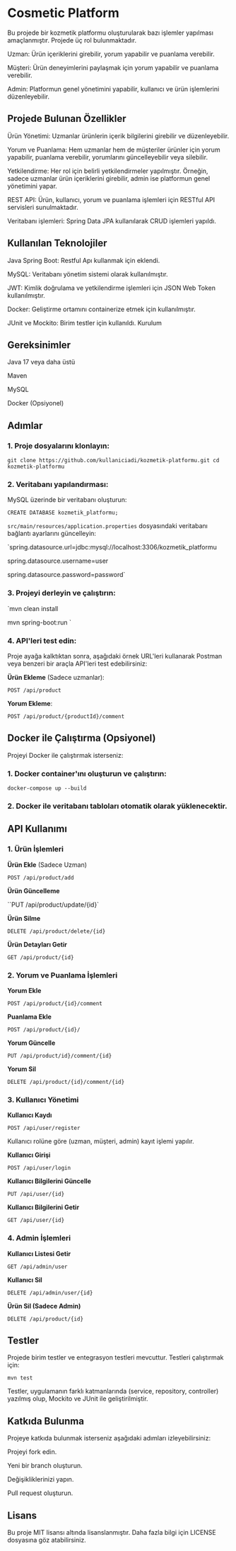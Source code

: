 
# Cosmetic Platform

Bu projede bir kozmetik platformu oluşturularak bazı işlemler yapılması amaçlanmıştır. Projede üç rol bulunmaktadır.

Uzman: Ürün içeriklerini girebilir, yorum yapabilir ve puanlama verebilir.

Müşteri: Ürün deneyimlerini paylaşmak için yorum yapabilir ve puanlama verebilir.

Admin: Platformun genel yönetimini yapabilir, kullanıcı ve ürün işlemlerini düzenleyebilir.

## Projede Bulunan Özellikler

Ürün Yönetimi: Uzmanlar ürünlerin içerik bilgilerini girebilir ve düzenleyebilir.

Yorum ve Puanlama: Hem uzmanlar hem de müşteriler ürünler için yorum yapabilir, puanlama verebilir, yorumlarını güncelleyebilir veya silebilir.

Yetkilendirme: Her rol için belirli yetkilendirmeler yapılmıştır. Örneğin, sadece uzmanlar ürün içeriklerini girebilir, admin ise platformun genel yönetimini yapar.

REST API: Ürün, kullanıcı, yorum ve puanlama işlemleri için RESTful API servisleri sunulmaktadır.

Veritabanı işlemleri: Spring Data JPA kullanılarak CRUD işlemleri yapıldı.

## Kullanılan Teknolojiler

Java Spring Boot: Restful Apı kullanmak için eklendi.

MySQL: Veritabanı yönetim sistemi olarak kullanılmıştır.

JWT: Kimlik doğrulama ve yetkilendirme işlemleri için JSON Web Token kullanılmıştır.

Docker: Geliştirme ortamını containerize etmek için kullanılmıştır.

JUnit ve Mockito: Birim testler için kullanıldı.
Kurulum

## Gereksinimler

Java 17 veya daha üstü

Maven

MySQL

Docker (Opsiyonel)

## Adımlar

### 1. Proje dosyalarını klonlayın:


`git clone https://github.com/kullaniciadi/kozmetik-platformu.git
cd kozmetik-platformu
`
### 2. Veritabanı yapılandırması:

MySQL üzerinde bir veritabanı oluşturun:

`CREATE DATABASE kozmetik_platformu;
`

`src/main/resources/application.properties` dosyasındaki veritabanı bağlantı ayarlarını güncelleyin:

`spring.datasource.url=jdbc:mysql://localhost:3306/kozmetik_platformu 

spring.datasource.username=user

spring.datasource.password=password`

### 3. Projeyi derleyin ve çalıştırın:

`mvn clean install

mvn spring-boot:run
`

### 4. API'leri test edin:
Proje ayağa kalktıktan sonra, aşağıdaki örnek URL'leri kullanarak Postman veya benzeri bir araçla API'leri test edebilirsiniz:

**Ürün Ekleme** (Sadece uzmanlar):

`POST /api/product
`

**Yorum Ekleme**:

`POST /api/product/{productId}/comment
`

## Docker ile Çalıştırma (Opsiyonel)

Projeyi Docker ile çalıştırmak isterseniz:

### 1. Docker container'ını oluşturun ve çalıştırın:

`docker-compose up --build
`
### 2. Docker ile veritabanı tabloları otomatik olarak yüklenecektir.

## API Kullanımı

### 1. Ürün İşlemleri

**Ürün Ekle** (Sadece Uzman)

`POST /api/product/add
`

**Ürün Güncelleme**

``PUT /api/product/update/{id}`

**Ürün Silme**

`DELETE /api/product/delete/{id}`

**Ürün Detayları Getir**

`GET /api/product/{id}
`

### 2. Yorum ve Puanlama İşlemleri

**Yorum Ekle**

`POST /api/product/{id}/comment`

**Puanlama Ekle**

`POST /api/product/{id}/
`

**Yorum Güncelle**

`PUT /api/product/id}/comment/{id}`

**Yorum Sil**

`DELETE /api/product/{id}/comment/{id}
`

### 3. Kullanıcı Yönetimi

**Kullanıcı Kaydı**

`POST /api/user/register
`

Kullanıcı rolüne göre (uzman, müşteri, admin) kayıt işlemi yapılır.

**Kullanıcı Girişi**

`POST /api/user/login
`

**Kullanıcı Bilgilerini Güncelle**

`PUT /api/user/{id}
`

**Kullanıcı Bilgilerini Getir**

`GET /api/user/{id}
`

### 4. Admin İşlemleri

**Kullanıcı Listesi Getir**

`GET /api/admin/user`

**Kullanıcı Sil**

`DELETE /api/admin/user/{id}
`

**Ürün Sil (Sadece Admin)**

`DELETE /api/product/{id}
`

## Testler

Projede birim testler ve entegrasyon testleri mevcuttur. Testleri çalıştırmak için:

`mvn test
`

Testler, uygulamanın farklı katmanlarında (service, repository, controller) yazılmış olup, Mockito ve JUnit ile geliştirilmiştir.

## Katkıda Bulunma

Projeye katkıda bulunmak isterseniz aşağıdaki adımları izleyebilirsiniz:

Projeyi fork edin.

Yeni bir branch oluşturun.

Değişikliklerinizi yapın.

Pull request oluşturun.

## Lisans

Bu proje MIT lisansı altında lisanslanmıştır. Daha fazla bilgi için LICENSE dosyasına göz atabilirsiniz.








